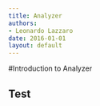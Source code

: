 ```yaml
---
title: Analyzer
authors:
- Leonardo Lazzaro
date: 2016-01-01
layout: default
---
```


#Introduction to Analyzer

## Test


